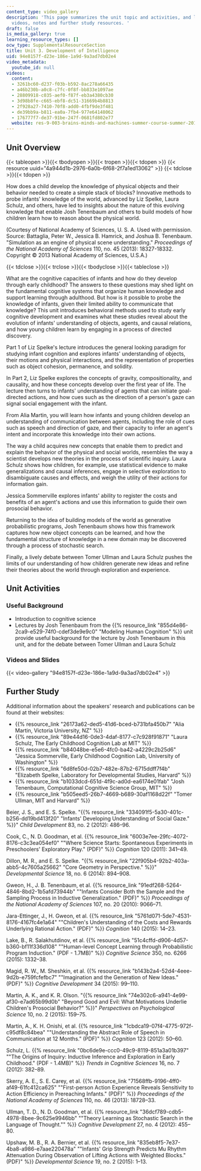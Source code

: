 ```yaml
---
content_type: video_gallery
description: 'This page summarizes the unit topic and activities, and links to lecture
  videos, notes and further study resources. '
draft: false
is_media_gallery: true
learning_resource_types: []
ocw_type: SupplementalResourceSection
title: Unit 3. Development of Intelligence
uid: 94e8157f-d23e-186e-1a9d-9a3ad7db02e4
video_metadata:
  youtube_id: null
videos:
  content:
  - 3261bc60-d237-f03b-b592-8ac278a66435
  - a46b230b-a0c8-c7fc-0f8f-bb833e1097ae
  - 28809918-c035-aef0-f87f-eb3a4380cb30
  - 3d98b8fe-c665-ebf8-dc51-31669b4b8813
  - 2f928a27-7410-70f8-add0-4fbf9de3f481
  - de39bb9a-b811-ea0a-7fb4-977e64148062
  - 176777f7-de37-91be-247f-0681fd802e77
  website: res-9-003-brains-minds-and-machines-summer-course-summer-2015
---
```

## Unit Overview

{{< tableopen >}}{{< tbodyopen >}}{{< tropen >}}{{< tdopen >}}
{{< resource uuid="4a944d1b-2976-6a0b-6f68-2f7a1ed13062" >}}
{{< tdclose >}}{{< tdopen >}}

How does a child develop the knowledge of physical objects and their behavior needed to create a simple stack of blocks? Innovative methods to probe infants' knowledge of the world, advanced by Liz Spelke, Laura Schulz, and others, have led to insights about the nature of this evolving knowledge that enable Josh Tenenbaum and others to build models of how children learn how to reason about the physical world.

(Courtesy of National Academy of Sciences, U. S. A. Used with permission. Source: Battaglia, Peter W., Jessica B. Hamrick, and Joshua B. Tenenbaum. "Simulation as an engine of physical scene understanding." *Proceedings of the National Academy of Sciences* 110, no. 45 (2013): 18327-18332. Copyright © 2013 National Academy of Sciences, U.S.A.)

{{< tdclose >}}{{< trclose >}}{{< tbodyclose >}}{{< tableclose >}}

What are the cognitive capacities of infants and how do they develop through early childhood? The answers to these questions may shed light on the fundamental cognitive systems that organize human knowledge and support learning through adulthood. But how is it possible to probe the knowledge of infants, given their limited ability to communicate that knowledge? This unit introduces behavioral methods used to study early cognitive development and examines what these studies reveal about the evolution of infants' understanding of objects, agents, and causal relations, and how young children learn by engaging in a process of directed discovery.

Part 1 of Liz Spelke's lecture introduces the general looking paradigm for studying infant cognition and explores infants' understanding of objects, their motions and physical interactions, and the representation of properties such as object cohesion, permanence, and solidity.

In Part 2, Liz Spelke explores the concepts of gravity, compositionality, and causality, and how these concepts develop over the first year of life. The lecture then turns to infants' understanding of agents that can initiate goal-directed actions, and how cues such as the direction of a person's gaze can signal social engagement with the infant.

From Alia Martin, you will learn how infants and young children develop an understanding of communication between agents, including the role of cues such as speech and direction of gaze, and their capacity to infer an agent's intent and incorporate this knowledge into their own actions.

The way a child acquires new concepts that enable them to predict and explain the behavior of the physical and social worlds, resembles the way a scientist develops new theories in the process of scientific inquiry. Laura Schulz shows how children, for example, use statistical evidence to make generalizations and causal inferences, engage in selective exploration to disambiguate causes and effects, and weigh the utility of their actions for information gain.

Jessica Sommerville explores infants' ability to register the costs and benefits of an agent's actions and use this information to guide their own prosocial behavior.

Returning to the idea of building models of the world as generative probabilistic programs, Josh Tenenbaum shows how this framework captures how new object concepts can be learned, and how the fundamental structure of knowledge in a new domain may be discovered through a process of stochastic search.

Finally, a lively debate between Tomer Ullman and Laura Schulz pushes the limits of our understanding of how children generate new ideas and refine their theories about the world through exploration and experience.

## Unit Activities

### Useful Background

- Introduction to cognitive science
- Lectures by Josh Tenenbaum from the {{% resource_link "855d4e86-2ca9-e529-74f0-cdef3de9e9c0" "Modeling Human Cognition" %}} unit provide useful background for the lecture by Josh Tenenbaum in this unit, and for the debate between Tomer Ullman and Laura Schulz

### Videos and Slides

{{< video-gallery "94e8157f-d23e-186e-1a9d-9a3ad7db02e4" >}}

## Further Study

Additional information about the speakers' research and publications can be found at their websites:

- {{% resource_link "26173a62-ded5-41d6-bced-b731bfa450b7" "Alia Martin, Victoria University, NZ" %}}
- {{% resource_link "89e44d16-0de3-4daf-8177-c7c928f91871" "Laura Schulz, The Early Childhood Cognition Lab at MIT" %}}
- {{% resource_link "b84048be-e5e6-4fc0-ba42-a4229c2b25d6" "Jessica Sommerville, Early Childhood Cognition Lab, University of Washington" %}}
- {{% resource_link "6d8fe50d-02b7-482e-87b2-6715ddff7f4b" "Elizabeth Spelke, Laboratory for Developmental Studies, Harvard" %}}
- {{% resource_link "b1033dcd-651d-4f9c-ad0d-ea6174e01fab" "Josh Tenenbaum, Computational Cognitive Science Group, MIT" %}}
- {{% resource_link "b505eed5-26b7-4669-b689-30af1168d22f" "Tomer Ullman, MIT and Harvard" %}}

Beier, J. S., and E. S. Spelke. "{{% resource_link "334091f5-5a30-401c-b256-dd19bd413f20" "Infants' Developing Understanding of Social Gaze." %}}" *Child Development* 83, no. 2 (2012): 486–96.

Cook, C., N. D. Goodman, et al. {{% resource_link "6003e7ee-29fc-4072-8176-c3c3ea054ef0" "\"Where Science Starts: Spontaneous Experiments in Preschoolers' Exploratory Play.\" (PDF)" %}} *Cognition* 120 (2011): 341–49.

Dillon, M. R., and E. S. Spelke. "{{% resource_link "22f905b4-92b2-403a-abb5-4c7605a25662" "Core Geometry in Perspective." %}}" *Developmental Science* 18, no. 6 (2014): 894–908.

Gweon, H., J. B. Tenenbaum, et al. {{% resource_link "91edf268-5264-4846-8bd2-1b5afd73944b" "\"Infants Consider Both the Sample and the Sampling Process in Inductive Generalization.\" (PDF)" %}} *Proceedings of the National Academy of Sciences* 107, no. 20 (2010): 9066–71.

Jara-Ettinger, J., H. Gweon, et al. {{% resource_link "5761d071-5de7-4531-8176-4167fc4e1a64" "\"Children's Understanding of the Costs and Rewards Underlying Rational Action.\" (PDF)" %}} *Cognition* 140 (2015): 14–23.

Lake, B., R. Salakhutdinov, et al. {{% resource_link "51c4cffd-d906-4d57-b360-bf11f336d108" "\"Human-level Concept Learning through Probabilistic Program Induction.\" (PDF - 1.7MB)" %}} *Cognitive Science* 350, no. 6266 (2015): 1332–38.

Magid, R. W., M. Sheshkin, et al. {{% resource_link "b143b2a4-52d4-4eee-9d2b-e759fcfefbc7" "\"Imagination and the Generation of New Ideas.\" (PDF)" %}} *Cognitive Development* 34 (2015): 99–110.

Martin, A. K., and K. R. Olson. "{{% resource_link "74e302c6-a941-4e99-af30-e7ad65b99d0b" "Beyond Good and Evil: What Motivations Underlie Children's Prosocial Behavior?" %}}" *Perspectives on Psychological Science* 10, no. 2 (2015): 159–75.

Martin, A., K. H. Onishi, et al. {{% resource_link "1cbdca19-07f4-4775-972f-c95df8c84bea" "\"Understanding the Abstract Role of Speech in Communication at 12 Months.\" (PDF)" %}} *Cognition* 123 (2012): 50–60.

Schulz, L. {{% resource_link "0bc6de9e-ccc0-49c9-8119-851a3a01b397" "\"The Origins of Inquiry: Inductive Inference and Exploration in Early Childhood.\" (PDF - 1.4MB)" %}} *Trends in Cognitive Sciences* 16, no. 7 (2012): 382–89.

Skerry, A. E., S. E. Carey, et al. {{% resource_link "71568ffb-9196-4ff0-af49-61fc412ca625" "\"First-person Action Experience Reveals Sensitivity to Action Efficiency in Prereaching Infants.\" (PDF)" %}} *Proceedings of the National Academy of Sciences* 110, no. 46 (2013): 18728–33.

Ullman, T. D., N. D. Goodman, et al. {{% resource_link "36dcf789-cdb5-4978-8bee-9c625e9946bb" "\"Theory Learning as Stochastic Search in the Language of Thought.\"" %}} *Cognitive Development* 27, no. 4 (2012): 455–80.

Upshaw, M. B., R. A. Bernier, et al. {{% resource_link "835eb8f5-7e37-4ba8-a986-e7aae220478a" "\"Infants' Grip Strength Predicts Mu Rhythm Attenuation During Observation of Lifting Actions with Weighted Blocks.\" (PDF)" %}} *Developmental Science* 19, no. 2 (2015): 1–13.